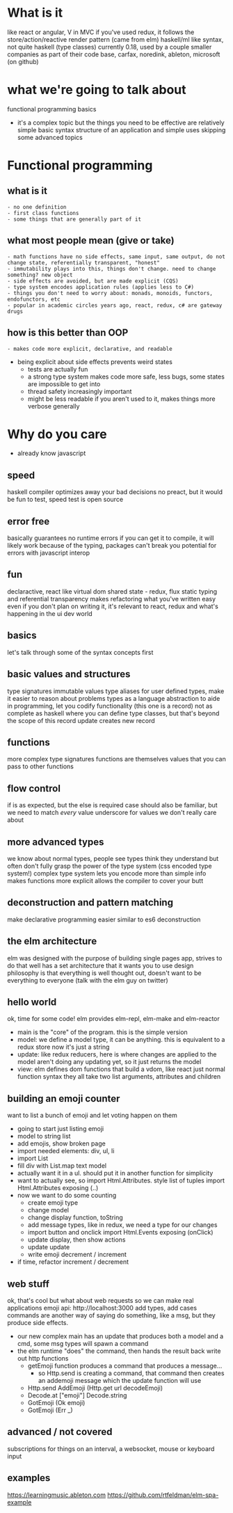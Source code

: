 # What is it
like react or angular, V in MVC
if you've used redux, it follows the store/action/reactive render pattern (came from elm)
haskell/ml like syntax, not quite haskell (type classes)
currently 0.18, used by a couple smaller companies as part of their code base, carfax, noredink, ableton, microsoft (on github)

# what we're going to talk about
functional programming basics
  - it's a complex topic but the things you need to be effective are relatively simple
basic syntax
structure of an application and simple uses
skipping some advanced topics

# Functional programming

## what is it
	- no one definition
	- first class functions
	- some things that are generally part of it

## what most people mean (give or take)
	- math functions have no side effects, same input, same output, do not change state, referentially transparent, "honest"
	- immutability plays into this, things don't change. need to change something? new object
	- side effects are avoided, but are made explicit (CQS)
	- type system encodes application rules (applies less to C#)
	- things you don't need to worry about: monads, monoids, functors, endofunctors, etc
	- popular in academic circles years ago, react, redux, c# are gateway drugs

## how is this better than OOP
	- makes code more explicit, declarative, and readable
  - being explicit about side effects prevents weird states
	- tests are actually fun
	- a strong type system makes code more safe, less bugs, some states are impossible to get into
	- thread safety increasingly important
	- might be less readable if you aren't used to it, makes things more verbose generally


# Why do you care
- already know javascript

## speed
haskell compiler optimizes away your bad decisions
no preact, but it would be fun to test, speed test is open source

## error free
basically guarantees no runtime errors
if you can get it to compile, it will likely work
because of the typing, packages can't break you
potential for errors with javascript interop

## fun
declaractive, react like
virtual dom
shared state - redux, flux
static typing and referential transparency makes refactoring what you've written easy
even if you don't plan on writing it, it's relevant to react, redux and what's happening in the ui dev world

## basics
let's talk through some of the syntax concepts first

## basic values and structures
type signatures
immutable values
type aliases for user defined types, make it easier to reason about problems
types as a language abstraction to aide in programming, let you codify functionality (this one is a record)
not as complete as haskell where you can define type classes, but that's beyond the scope of this
record update creates new record

## functions
more complex type signatures
functions are themselves values that you can pass to other functions

## flow control
if is as expected, but the else is required
case should also be familiar, but we need to match *every* value
underscore for values we don't really care about

## more advanced types
we know about normal types, people see types think they understand but often don't fully grasp the power of the type system (css encoded type system!)
complex type system lets you encode more than simple info
makes functions more explicit
allows the compiler to cover your butt

## deconstruction and pattern matching
make declarative programming easier
similar to es6 deconstruction

## the elm architecture
elm was designed with the purpose of building single pages app, strives to do that well
has a set architecture that it wants you to use
design philosophy is that everything is well thought out, doesn't want to be everything to everyone (talk with the elm guy on twitter)

## hello world
ok, time for some code!
elm provides elm-repl, elm-make and elm-reactor
- main is the "core" of the program. this is the simple version
- model: we define a model type, it can be anything. this is equivalent to a redux store
	now it's just a string
- update: like redux reducers, here is where changes are applied to the model
	aren't doing any updating yet, so it just returns the model
- view: elm defines dom functions that build a vdom, like react
	just normal function syntax
	they all take two list arguments, attributes and children

## building an emoji counter
want to list a bunch of emoji and let voting happen on them
- going to start just listing emoji
- model to string list
- add emojis, show broken page
- import needed elements: div, ul, li
- import List
- fill div with List.map text model
- actually want it in a ul. should put it in another function for simplicity
- want to actually see, so import Html.Attributes. style list of tuples
	import Html.Attributes exposing (..)
- now we want to do some counting
	- create emoji type
	- change model
	- change display function, toString
	- add message types, like in redux, we need a type for our changes
	- import button and onclick
		import Html.Events exposing (onClick)
	- update display, then show actions
	- update update
	- write emoji decrement / increment
- if time, refactor increment / decrement

## web stuff
ok, that's cool but what about web requests so we can make real applications
emoji api: http://localhost:3000
add types, add cases
commands are another way of saying do something, like a msg, but they produce side effects.
 - our new complex main has an update that produces both a model and a cmd, some msg types will spawn a command
 - the elm runtime "does" the command, then hands the result back
write out http functions
	- getEmoji function produces a command that produces a message...
		- so Http.send is creating a command, that command then creates an addemoji message which the update function will use
    - Http.send AddEmoji (Http.get url decodeEmoji)
    - Decode.at ["emoji"] Decode.string
	- GotEmoji (Ok emoji)
	- GotEmoji (Err _)

## advanced / not covered
subscriptions for things on an interval, a websocket, mouse or keyboard input

## examples
https://learningmusic.ableton.com
https://github.com/rtfeldman/elm-spa-example
